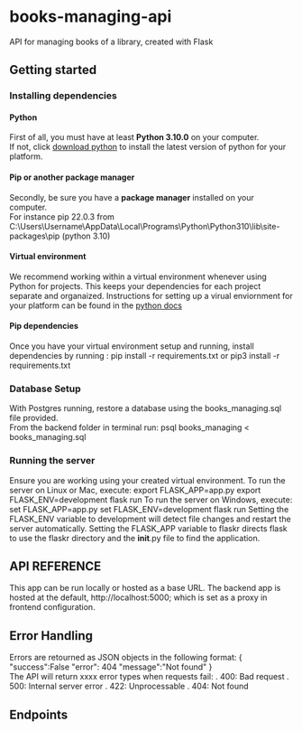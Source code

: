 # books-managing-api
API for managing books of a library, created with Flask

## Getting started

### Installing dependencies

#### Python
First of all, you must have at least **Python 3.10.0** on your computer.       
If not, click [download python](https://www.python.org/downloads/) to install the latest version of python for your platform.

#### Pip or another package manager
Secondly, be sure you have a **package manager** installed on your computer.    
For instance pip 22.0.3 from C:\Users\Username\AppData\Local\Programs\Python\Python310\lib\site-packages\pip (python 3.10)

#### Virtual environment
We recommend working within a virtual environment whenever using Python for projects. This keeps your dependencies for each project separate and organaized. Instructions for setting up a virual enviornment for your platform can be found in the [python docs](https://packaging.python.org/en/latest/guides/installing-using-pip-and-virtual-environments/)

#### Pip dependencies
Once you have your virtual environment setup and running, install dependencies by running :
  pip install -r requirements.txt 
  or 
  pip3 install -r requirements.txt

### Database Setup
With Postgres running, restore a database using the books_managing.sql file provided.     
From the backend folder in terminal run:
  psql books_managing < books_managing.sql

### Running the server
Ensure you are working using your created virtual environment.
To run the server on Linux or Mac, execute:
  export FLASK_APP=app.py
  export FLASK_ENV=development
  flask run
To run the server on Windows, execute:
  set FLASK_APP=app.py
  set FLASK_ENV=development
  flask run
Setting the FLASK_ENV variable to development will detect file changes and restart the server automatically.
Setting the FLASK_APP variable to flaskr directs flask to use the flaskr directory and the __init__.py file to find the application.

## API REFERENCE
This app can be run locally or hosted as a base URL. 
The backend app is hosted at the default, http://localhost:5000; which is set as a proxy in frontend configuration.

## Error Handling
Errors are retourned as JSON objects in the following format: { "success":False "error": 404 "message":"Not found" }       
The API will return xxxx error types when requests fail: 
. 400: Bad request 
. 500: Internal server error 
. 422: Unprocessable 
. 404: Not found

## Endpoints
